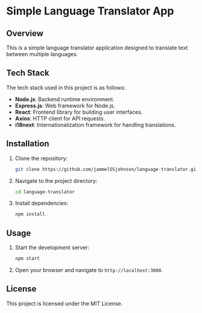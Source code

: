 # Simple Language Translator App

## Overview

This is a simple language translator application designed to translate text between multiple languages.

## Tech Stack

The tech stack used in this project is as follows:

- **Node.js**: Backend runtime environment.
- **Express.js**: Web framework for Node.js.
- **React**: Frontend library for building user interfaces.
- **Axios**: HTTP client for API requests.
- **i18next**: Internationalization framework for handling translations.

## Installation

1. Clone the repository:
   ```bash
   git clone https://github.com/jammelOSjohnson/language-translator.git
   ```
2. Navigate to the project directory:
   ```bash
   cd language-translator
   ```
3. Install dependencies:
   ```bash
   npm install
   ```

## Usage

1. Start the development server:
   ```bash
   npm start
   ```
2. Open your browser and navigate to `http://localhost:3000`.

## License

This project is licensed under the MIT License.
